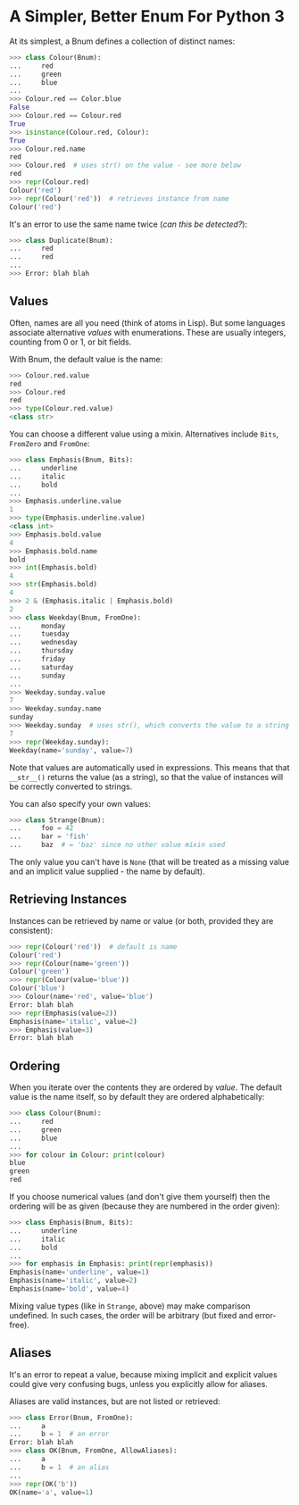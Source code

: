 A Simpler, Better Enum For Python 3
===================================

At its simplest, a Bnum defines a collection of distinct names:

```python
>>> class Colour(Bnum):
...     red
...     green
...     blue
...
>>> Colour.red == Color.blue
False
>>> Colour.red == Colour.red
True
>>> isinstance(Colour.red, Colour):
True
>>> Colour.red.name
red
>>> Colour.red  # uses str() on the value - see more below
red
>>> repr(Colour.red)
Colour('red')
>>> repr(Colour('red'))  # retrieves instance from name
Colour('red')
```

It's an error to use the same name twice (*can this be detected?*):

```python
>>> class Duplicate(Bnum):
...     red
...     red
...
>>> Error: blah blah
```

Values
------

Often, names are all you need (think of atoms in Lisp).  But some languages
associate alternative *values* with enumerations.  These are usually integers,
counting from 0 or 1, or bit fields.

With Bnum, the default value is the name:

```python
>>> Colour.red.value
red
>>> Colour.red
red
>>> type(Colour.red.value)
<class str>
```

You can choose a different value using a mixin.  Alternatives include `Bits`,
`FromZero` and `FromOne`:

```python
>>> class Emphasis(Bnum, Bits):
...     underline
...     italic
...     bold
...
>>> Emphasis.underline.value
1
>>> type(Emphasis.underline.value)
<class int>
>>> Emphasis.bold.value
4
>>> Emphasis.bold.name
bold
>>> int(Emphasis.bold)
4
>>> str(Emphasis.bold)
4
>>> 2 & (Emphasis.italic | Emphasis.bold)
2
>>> class Weekday(Bnum, FromOne):
...     monday
...     tuesday
...     wednesday
...     thursday
...     friday
...     saturday
...     sunday
...
>>> Weekday.sunday.value
7
>>> Weekday.sunday.name
sunday
>>> Weekday.sunday  # uses str(), which converts the value to a string
7
>>> repr(Weekday.sunday):
Weekday(name='sunday', value=7)
```

Note that values are automatically used in expressions.  This means that
that `__str__()` returns the value (as a string), so that the value of
instances will be correctly converted to strings.

You can also specify your own values:

```python
>>> class Strange(Bnum):
...     foo = 42
...     bar = 'fish'
...     baz  # = 'baz' since no other value mixin used
```

The only value you can't have is `None` (that will be treated as a missing
value and an implicit value supplied - the name by default).

Retrieving Instances
--------------------

Instances can be retrieved by name or value (or both, provided they are
consistent):

```python
>>> repr(Colour('red'))  # default is name
Colour('red')
>>> repr(Colour(name='green'))
Colour('green')
>>> repr(Colour(value='blue'))
Colour('blue')
>>> Colour(name='red', value='blue')
Error: blah blah
>>> repr(Emphasis(value=2))
Emphasis(name='italic', value=2)
>>> Emphasis(value=3)
Error: blah blah
```

Ordering
--------

When you iterate over the contents they are ordered by *value*.  The default
value is the name itself, so by default they are ordered alphabetically:

```python
>>> class Colour(Bnum):
...     red
...     green
...     blue
...
>>> for colour in Colour: print(colour)
blue
green
red
```

If you choose numerical values (and don't give them yourself) then the
ordering will be as given (because they are numbered in the order given):

```python
>>> class Emphasis(Bnum, Bits):
...     underline
...     italic
...     bold
...
>>> for emphasis in Emphasis: print(repr(emphasis))
Emphasis(name='underline', value=1)
Emphasis(name='italic', value=2)
Emphasis(name='bold', value=4)
```

Mixing value types (like in `Strange`, above) may make comparison undefined.
In such cases, the order will be arbitrary (but fixed and error-free).

Aliases
-------

It's an error to repeat a value, because mixing implicit and explicit values
could give very confusing bugs, unless you explicitly allow for aliases.

Aliases are valid instances, but are not listed or retrieved:

```python
>>> class Error(Bnum, FromOne):
...     a
...     b = 1  # an error
Error: blah blah
>>> class OK(Bnum, FromOne, AllowAliases):
...     a
...     b = 1  # an alias
...
>>> repr(OK('b'))
OK(name='a', value=1)
```
